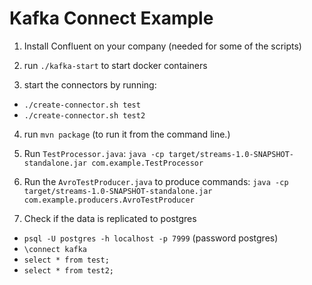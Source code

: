 # Kafka Connect Example

1) Install Confluent on your company (needed for some of the scripts)

2) run `./kafka-start` to start docker containers

3) start the connectors by running:
- `./create-connector.sh test` 
- `./create-connector.sh test2`

4) run `mvn package` (to run it from the command line.)

5) Run `TestProcessor.java`: `java -cp target/streams-1.0-SNAPSHOT-standalone.jar com.example.TestProcessor`

6) Run the `AvroTestProducer.java` to produce commands: `java -cp target/streams-1.0-SNAPSHOT-standalone.jar com.example.producers.AvroTestProducer`

7) Check if the data is replicated to postgres
- `psql -U postgres -h localhost -p 7999` (password postgres)
- `\connect kafka`
- `select * from test;`
- `select * from test2;`
